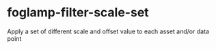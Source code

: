 # foglamp-filter-scale-set
Apply a set of different scale and offset value to each asset and/or data point
